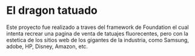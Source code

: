 # El dragon tatuado

Este proyecto fue realizado a traves del framework de Foundation el cual intenta recrear una pagina de venta de tatuajes fluorecentes, pero con la estetica de los sitios web de los gigantes de la industria, como Samsung, adobe, HP, Disney, Amazon, etc.